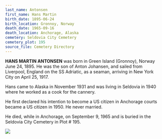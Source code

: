 ```yaml
---
last_name: Antonsen
first_name: Hans Martin
birth_date: 1895-06-24
birth_location: Gronnoy, Norway
death_date: 1965-09-16
death_location: Anchorage, Alaska
cemetery: Seldovia City Cemetery
cemetery_plot: 195
source_file: Cemetery Directory
---
```

**HANS MARTIN ANTONSEN** was born in Green Island (Gronnoy), Norway June 24, 1895. He was the son of Anton Johansen, and sailed from Liverpool, England on the SS Adriatic, as a seaman, arriving in New York City on April 25, 1917. 

Hans came to Alaska in November 1931 and was living in Seldovia in 1940 where he worked as a cook for the cannery.  

He first declared his intention to become a US citizen in Anchorage courts became a US citizen in 1950. He never married.

He died, while in Anchorage, on September 9, 1965 and is buried in the Seldovia City Cemetery in Plot # 195.  

![](../assets/HM_Antonsen.jpg)


